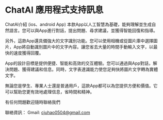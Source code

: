 # ChatAI 應用程式支持訊息
ChatAI介紹 (ios、android App)
本款App以人工智慧為基礎，能夠理解並生成自然語言。您可以與App進行對話，提出問題、尋求建議，並獲得智能回復和指導。

另外，這款App還具備強大的文字識別功能。您可以使用相機或從圖片庫中選擇圖片，App將自動識別圖片中的文字內容。讓您省去大量的時間手動輸入文字，以最快的速度獲得回覆。

App的設計目標是提供便捷、智能和高效的交互體驗。您可以通過與App對話，解決問題、獲得建議和信息。同時，文字表達識能力使您足夠快將圖片文字轉為實體文字。

無論您是學生、專業人士還是普通用戶，這款App都可以為您提供方便和價值。它可以幫助您更有效地處理信息，省時間和精神。

有任何問題歡迎隨時聯絡我們

聯絡資訊：
Gmail: cjuhao0504@gmail.com
